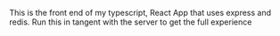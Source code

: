 This is the front end of my typescript, React App that uses express and redis. Run this in tangent with the server to get the full experience
